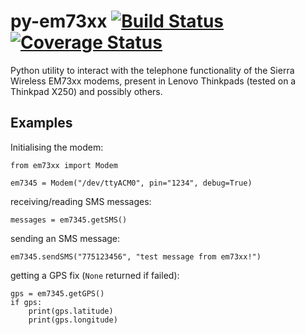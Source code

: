 # py-em73xx [![Build Status](https://travis-ci.org/smcl/py-em73xx.svg?branch=master)](https://travis-ci.org/smcl/py-em73xx) [![Coverage Status](https://coveralls.io/repos/github/smcl/py-em73xx/badge.svg?branch=master)](https://coveralls.io/github/smcl/py-em73xx?branch=master)

Python utility to interact with the telephone functionality of the Sierra Wireless EM73xx modems, present in Lenovo Thinkpads (tested on a Thinkpad X250) and possibly others.

## Examples

Initialising the modem:
```
from em73xx import Modem

em7345 = Modem("/dev/ttyACM0", pin="1234", debug=True)
```

receiving/reading SMS messages:
```
messages = em7345.getSMS()
```

sending an SMS message:
```
em7345.sendSMS("775123456", "test message from em73xx!")
```

getting a GPS fix (`None` returned if failed):
```
gps = em7345.getGPS()
if gps:	
    print(gps.latitude)
    print(gps.longitude)
```

